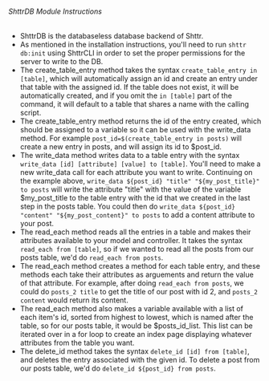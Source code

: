 ###### ShttrDB Module Instructions

- ShttrDB is the databaseless database backend of Shttr.
- As mentioned in the installation instructions, you'll need to run `shttr db:init` using ShttrCLI in order to set the proper permissions for the server to write to the DB.
- The create_table_entry method takes the syntax `create_table_entry in [table]`, which will automatically assign an id and create an entry under that table with the assigned id. If the table does not exist, it will be automatically created, and if you omit the `in [table]` part of the command, it will default to a table that shares a name with the calling script.
- The create_table_entry method returns the id of the entry created, which should be assigned to a variable so it can be used with the write_data method. For example `post_id=$(create_table_entry in posts)` will create a new entry in posts, and will assign its id to $post_id.
- The write_data method writes data to a table entry with the syntax `write_data [id] [attribute] [value] to [table]`. You'll need to make a new write_data call for each attribute you want to write. Continuing on the example above, `write_data ${post_id} "title" "${my_post_title}" to posts` will write the attribute "title" with the value of the variable $my_post_title to the table entry with the id that we created in the last step in the posts table. You could then do `write_data ${post_id} "content" "${my_post_content}" to posts` to add a content attribute to your post.
- The read_each method reads all the entries in a table and makes their attributes available to your model and controller. It takes the syntax `read_each from [table]`, so if we wanted to read all the posts from our posts table, we'd do `read_each from posts`.
- The read_each method creates a method for each table entry, and these methods each take their attributes as arguements and return the value of that attribute. For example, after doing `read_each from posts`, we could do `posts_2 title` to get the title of our post with id 2, and `posts_2 content` would return its content.
- The read_each method also makes a variable available with a list of each item's id, sorted from highest to lowest, which is named after the table, so for our posts table, it would be $posts_id_list. This list can be iterated over in a for loop to create an index page displaying whatever attributes from the table you want.
- The delete_id method takes the syntax `delete_id [id] from [table]`, and deletes the entry associated with the given id. To delete a post from our posts table, we'd do `delete_id ${post_id} from posts`.
